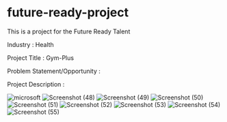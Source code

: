 # future-ready-project
This is a project for the Future Ready Talent

Industry : Health

Project Title : Gym-Plus

Problem Statement/Opportunity : 


Project Description : 

![microsoft](https://user-images.githubusercontent.com/103531241/200170114-007a982b-00b6-4b1f-b98b-ef6c9489f546.jpeg)
![Screenshot (48)](https://user-images.githubusercontent.com/103531241/200170118-5b5bcfd4-3915-400e-b414-968ad1e70f8d.png)
![Screenshot (49)](https://user-images.githubusercontent.com/103531241/200170121-eab2a4e7-5485-4948-823f-983775bc09ec.png)
![Screenshot (50)](https://user-images.githubusercontent.com/103531241/200170125-78adae9d-556a-4683-a4bf-d093059f3e5a.png)
![Screenshot (51)](https://user-images.githubusercontent.com/103531241/200170139-67501a3e-4acb-4fcb-b463-1595237e1118.png)
![Screenshot (52)](https://user-images.githubusercontent.com/103531241/200170142-6d59a4cb-3174-40a4-a06e-f09a27b7cec9.png)
![Screenshot (53)](https://user-images.githubusercontent.com/103531241/200170147-c2d42c9b-235e-45e6-ba5e-e03b4d3a63f9.png)
![Screenshot (54)](https://user-images.githubusercontent.com/103531241/200170148-3e9a4102-c28a-4406-a0f0-052618b05ca7.png)
![Screenshot (55)](https://user-images.githubusercontent.com/103531241/200170150-cfb18259-c12f-4d3c-bd18-3cfacb496df5.png)

